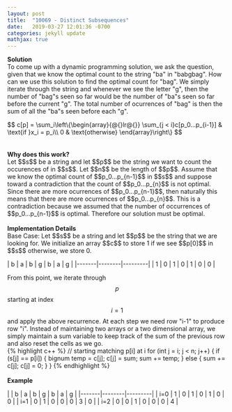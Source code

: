 ```yaml
---
layout: post
title:  "10069 - Distinct Subsequences"
date:   2019-03-27 12:01:36 -0700
categories: jekyll update
mathjax: true
---
```


<b>Solution</b>
<br>
To come up with a dynamic programming solution, we ask the question, given that we know the optimal count to the string "ba" in "babgbag". How can we use this solution to find the optimal count for "bag". We simply iterate through the string and whenever we see the letter "g", then the number of "bag"s seen so far would be the number of "ba"s seen so far before the current "g". The total number of ocurrences of "bag" is then the sum of all the "ba"s seen before each "g".
<br>
<div center>
$$
 c[p] = \sum_i\left\{\begin{array}{@{}lr@{}}
        \sum_{j < i}c[p_0...p_{i-1}] & \text{if }x_i = p_i\\
        0                       & \text{otherwise} 
        \end{array}\right\}
$$
</div>
<br>
<br>
<b>Why does this work?</b>
<br>
Let $$s$$ be a string and let $$p$$ be the string we want to count the occurences of in $$s$$. Let $$n$$ be the length of $$p$$. Assume that we know the optimal count of $$p_0...p_{n-1}$$ in $$s$$ and suppose toward a contradiction that the count of $$p_0...p_{n}$$ is not optimal. Since there are more ocurrences of $$p_0...p_{n-1}$$, then naturally this means that there are more ocurrences of $$p_0...p_{n}$$. This is a contradiction because we assumed that the number of occurrences of $$p_0...p_{n-1}$$ is optimal. Therefore our solution must be optimal.
<br>
<br>
<b>Implementation Details</b>
<br>
Base Case: Let $$s$$ be a string and let $$p$$ be the string that we are looking for. We initialize an array $$c$$ to store 1 if we see $$p[0]$$ in $$s$$ otherwise, we store 0.

| b | a | b | g | b | a | g |
|-------|--------|---------|
| 1 | 0 | 1 | 0 | 1 | 0 | 0 |

From this point, we iterate through $$p$$ starting at index $$i=1$$ and apply the above recurrence. At each step we need row "i-1" to produce row "i". Instead of maintaining two arrays or a two dimensional array, we simply maintain a sum variable to keep track of the sum of the previous row and also reset the cells as we go. 
<br>
{% highlight c++ %}
// starting matching p[i] at i
for (int j = i; j < n; j++) {
	if (s[j] == p[i]) {
		bignum temp = c[j];
		c[j] = sum;
		sum += temp;
	} else {
		sum += c[j];
		c[j] = 0;
	}
}
{% endhighlight %}
<br>
<br>
<b>Example</b>
<br>

| | b | a | b | g | b | a | g |
|-------|--------|---------|
| i=0 | 1 | 0 | 1 | 0 | 1 | 0 | 0 |
| i=1 | 0 | 1 | 0 | 0 | 0 | 3 | 0 |
| i=2 | 0 | 0 | 1 | 0 | 0 | 0 | 4 |











